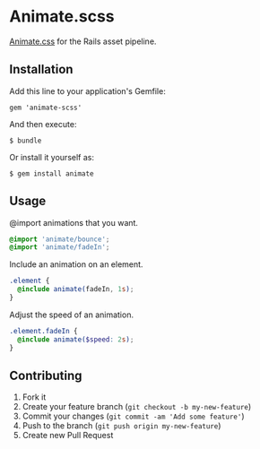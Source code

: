 # Animate.scss

[Animate.css](https://github.com/daneden/animate.css) for the Rails asset
pipeline.

## Installation

Add this line to your application's Gemfile:

    gem 'animate-scss'

And then execute:

    $ bundle

Or install it yourself as:

    $ gem install animate

## Usage

@import animations that you want.

```scss
@import 'animate/bounce';
@import 'animate/fadeIn';
```

Include an animation on an element.

```scss
.element {
  @include animate(fadeIn, 1s);
}
```

Adjust the speed of an animation.

```scss
.element.fadeIn {
  @include animate($speed: 2s);
}
```

## Contributing

1. Fork it
2. Create your feature branch (`git checkout -b my-new-feature`)
3. Commit your changes (`git commit -am 'Add some feature'`)
4. Push to the branch (`git push origin my-new-feature`)
5. Create new Pull Request
